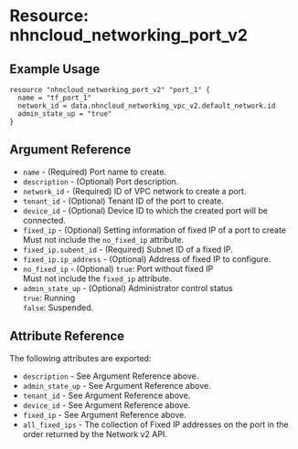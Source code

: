 # Resource: nhncloud_networking_port_v2

## Example Usage

```
resource "nhncloud_networking_port_v2" "port_1" {
  name = "tf_port_1"
  network_id = data.nhncloud_networking_vpc_v2.default_network.id
  admin_state_up = "true"
}
```

## Argument Reference

* `name` - (Required) Port name to create.
* `description` - (Optional) Port description.
* `network_id` - (Required) ID of VPC network to create a port.
* `tenant_id` - (Optional) Tenant ID of the port to create.
* `device_id` - (Optional) Device ID to which the created port will be connected.
* `fixed_ip` - (Optional) Setting information of fixed IP of a port to create<br>Must not include the `no_fixed_ip` attribute.
* `fixed_ip.subent_id` - (Required) Subnet ID of a fixed IP.
* `fixed_ip.ip_address` - (Optional) Address of fixed IP to configure.
* `no_fixed_ip` - (Optional) `true`: Port without fixed IP<br>Must not include the `fixed_ip` attribute.
* `admin_state_up` - (Optional) Administrator control status<br> `true`: Running<br>`false`: Suspended.

## Attribute Reference

The following attributes are exported:

* `description` - See Argument Reference above.
* `admin_state_up` - See Argument Reference above.
* `tenant_id` - See Argument Reference above.
* `device_id` - See Argument Reference above.
* `fixed_ip` - See Argument Reference above.
* `all_fixed_ips` - The collection of Fixed IP addresses on the port in the order returned by the Network v2 API.